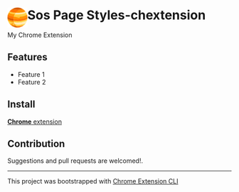 # <img src="public/icons/icon_48.png" width="45" align="left"> Sos Page Styles-chextension

My Chrome Extension

## Features

- Feature 1
- Feature 2

## Install

[**Chrome** extension]()

## Contribution

Suggestions and pull requests are welcomed!.

---

This project was bootstrapped with [Chrome Extension CLI](https://github.com/dutiyesh/chrome-extension-cli)

